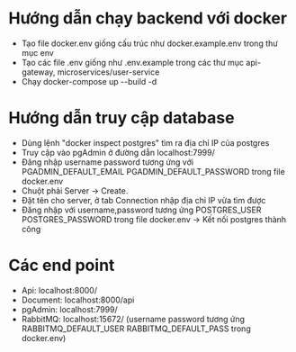 # Hướng dẫn chạy backend với docker
- Tạo file docker.env giống cấu trúc như docker.example.env trong thư mục env
- Tạo các file .env giống như .env.example trong các thư mục api-gateway, microservices/user-service
- Chạy docker-compose up --build -d
# Hướng dẫn truy cập database
- Dùng lệnh "docker inspect postgres" tìm ra địa chỉ IP của postgres
- Truy cập vào pgAdmin ở đường dẫn localhost:7999/ 
- Đăng nhập username password tương ứng với PGADMIN_DEFAULT_EMAIL PGADMIN_DEFAULT_PASSWORD trong file docker.env
- Chuột phải Server -> Create. 
- Đặt tên cho server, ở tab Connection nhập địa chỉ IP vừa tìm được 
- Đăng nhập với username,password tương ứng POSTGRES_USER POSTGRES_PASSWORD trong file docker.env -> Kết nối postgres thành công
# Các end point
- Api: localhost:8000/
- Document: localhost:8000/api
- pgAdmin: localhost:7999/
- RabbitMQ: localhost:15672/ (username password tương ứng RABBITMQ_DEFAULT_USER RABBITMQ_DEFAULT_PASS trong docker.env)
